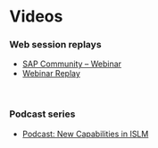 # Videos

### **Web session replays**
- [SAP Community – Webinar](https://www.youtube.com/live/JSkAeb0lp4s)
- [Webinar Replay](https://www.youtube.com/watch?v=SezO4_HTHfQ)
<br/>

### **Podcast series**
- [Podcast: New Capabilities in ISLM](https://open.spotify.com/episode/7cQoqgt8SGmncXhuwQWzan)
